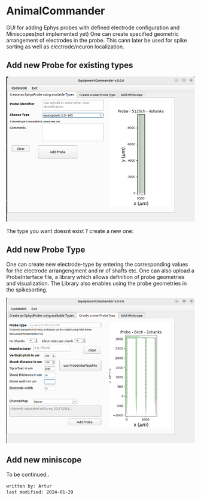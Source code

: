 # AnimalCommander
GUI for adding Ephys probes with defined electrode configuration and Miniscopes(not implemented yet)
One can create specified geometric arrangement of electrodes in the probe. This cann later be used for spike sorting as 
well as electrode/neuron localization.

## Add new Probe for existing types
![equipmentcommander_addprobe.png](../images/equipmentcommander_addprobe.png)

The type you want doesnt exist ? create a new one:
## Add new Probe Type
One can create new electrode-type by entering the corresponding values for the electrode arrangengment and nr of shafts 
etc. One can also upload a ProbeInterface file, a library which allows definition of probe geometries and visualization.
The Library also enables using the probe geometries in the spikesorting.

![equipmentcommander_probetype.png](../images/equipmentcommander_probetype.png)
## Add new miniscope
To be continued..


~~~~
written by: Artur
last modified: 2024-01-29
~~~~